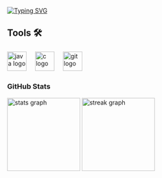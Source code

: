 [![Typing SVG](https://readme-typing-svg.demolab.com?font=Fira+Code&pause=1000&color=6793F7&width=435&lines=Hi%2C+everyone!+I'm+Henrique+Oliveira.;Welcome+to+my+Github+profile!+)](https://git.io/typing-svg)



###

<h2 align="left">Tools 🛠️</h2>

###

<div align="left">
  <img src="https://cdn.jsdelivr.net/gh/devicons/devicon/icons/java/java-original.svg" height="45" alt="java logo"  />
  <img width="12" />
  <img src="https://cdn.jsdelivr.net/gh/devicons/devicon/icons/c/c-original.svg" height="45" alt="c logo"  />
  <img width="12" />
  <img src="https://cdn.jsdelivr.net/gh/devicons/devicon/icons/git/git-original.svg" height="45" alt="git logo"  />
</div>


<h3 align="left">GitHub Stats</h3>
<div align="left">
  <img src="https://github-readme-stats.vercel.app/api?username=henr1queSantos25&hide_title=false&hide_rank=true&show_icons=true&include_all_commits=false&count_private=true&disable_animations=false&theme=gotham&locale=en&hide_border=true" height="170" alt="stats graph"  />
   <img src="https://streak-stats.demolab.com?user=henr1queSantos25&locale=en&mode=daily&theme=gotham&hide_border=true&border_radius=5" height="170" alt="streak graph"  />
